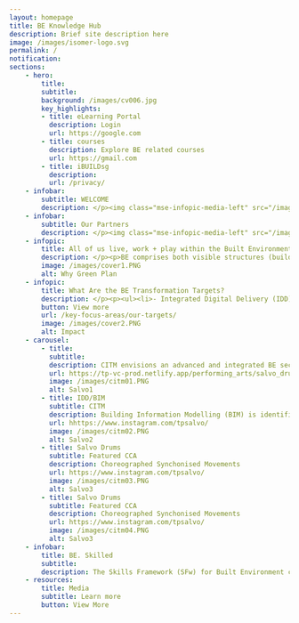 ```yaml
---
layout: homepage
title: BE Knowledge Hub
description: Brief site description here
image: /images/isomer-logo.svg
permalink: /
notification: 
sections:
    - hero:
        title: 
        subtitle: 
        background: /images/cv006.jpg
        key_highlights:
        - title: eLearning Portal
          description: Login
          url: https://google.com
        - title: courses
          description: Explore BE related courses
          url: https://gmail.com
        - title: iBUILDsg
          description: 
          url: /privacy/
    - infobar:
        subtitle: WELCOME
        description: </p><img class="mse-infopic-media-left" src="/images/be01.PNG" alt="partner" /><p class="mse-none"> </p><img class="mse-infopic-media-left" src="/images/cover3.PNG" alt="partner" /><p class="mse-none">
    - infobar:
        subtitle: Our Partners
        description: </p><img class="mse-infopic-media-left" src="/images/partner2.PNG" alt="partner" /><p class="mse-none">
    - infopic:
        title: All of us live, work + play within the Built Environment
        description: </p><p>BE comprises both visible structures (buildings) & invisible infrastructure (pipes, cabling) that enable the connectivity and conveniences of our modern life. 
        image: /images/cover1.PNG
        alt: Why Green Plan
    - infopic:
        title: What Are the BE Transformation Targets?
        description: </p><p><ul><li>- Integrated Digital Delivery (IDD) up to 60 projects by 2020</li><li>- DfMA adoption to 40% by 2020</li><li>- Green 80% of building by 2030 </li><li> . </li><li>By 2025, skills-training for:</li><li>- 20,000 in BIM/IDD</li><li>- 35,000 in DfMA</li><li>- 25,000 in Green Building Technology</li></ul>
        button: View more
        url: /key-focus-areas/our-targets/
        image: /images/cover2.PNG
        alt: Impact
    - carousel:
        - title: 
          subtitle:
          description: CITM envisions an advanced and integrated BE sector with adoption of leading technologies, led by progressive and collaborative firms; and supported by a skilled and competent workforce
          url: https://tp-vc-prod.netlify.app/performing_arts/salvo_drums/
          image: /images/citm01.PNG  
          alt: Salvo1
        - title: IDD/BIM
          subtitle: CITM
          description: Building Information Modelling (BIM) is identified as a key technology to improve productivity & level of integration across various disciplines across the entire construction value chain. Adoption of BIM is key to the success of Integrated Digital Delivery (IDD).
          url: hhttps://www.instagram.com/tpsalvo/
          image: /images/citm02.PNG
          alt: Salvo2
        - title: Salvo Drums
          subtitle: Featured CCA
          description: Choreographed Synchonised Movements
          url: https://www.instagram.com/tpsalvo/
          image: /images/citm03.PNG
          alt: Salvo3
        - title: Salvo Drums
          subtitle: Featured CCA
          description: Choreographed Synchonised Movements
          url: https://www.instagram.com/tpsalvo/
          image: /images/citm04.PNG
          alt: Salvo3
    - infobar:
        title: BE. Skilled
        subtitle: 
        description: The Skills Framework (SFw) for Built Environment contains info on the sector, occupations/job roles, skills & competencies required for each job role, career pathways, and list of training programmes to help facilitate skills upgrading & mastery</p><img class="mse-infopic-media-left" src="/images/sfw1.PNG" alt="partner" /><p class="mse-none"> </p><img class="mse-infopic-media-left" src="/images/sfw.PNG" alt="partner" /><p class="mse-none">
    - resources:
        title: Media
        subtitle: Learn more
        button: View More
---
```

